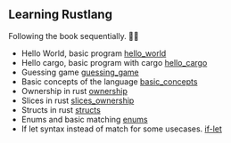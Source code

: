 ## Learning Rustlang

Following the book sequentially. 🧑‍🎓

- Hello World, basic program [hello_world](/hello_world/)
- Hello cargo, basic program with cargo [hello_cargo](/hello_cargo/)
- Guessing game [guessing_game](/guessing_game/)
- Basic concepts of the language [basic_concepts](/basic_concepts/)
- Ownership in rust [ownership](/ownership/)
- Slices in rust [slices_ownership](/ownership_slices/)
- Structs in rust [structs](/structs/)
- Enums and basic matching [enums](/enums/)
- If let syntax instead of match for some usecases. [if-let](/if-let/)
